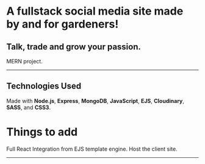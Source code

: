 # A fullstack social media site made by and for gardeners!
## Talk, trade and grow your passion.

MERN project.

---




## Technologies Used
Made with **Node.js**, **Express**, **MongoDB**, **JavaScript**, **EJS**, **Cloudinary**, **SASS**, and **CSS3**.

# Things to add

Full React Integration from EJS template engine.
Host the client site.

---

